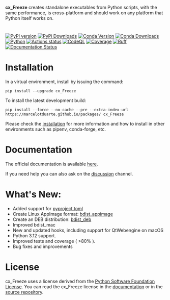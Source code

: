 **cx\_Freeze** creates standalone executables from Python scripts, with the
same performance, is cross-platform and should work on any platform that Python
itself works on.

#

[![PyPI version](https://img.shields.io/pypi/v/cx_Freeze)](https://pypi.org/project/cx-freeze/)
[![PyPi Downloads](https://img.shields.io/pypi/dm/cx_Freeze)](https://pypistats.org/packages/cx-freeze)
[![Conda Version](https://img.shields.io/conda/vn/conda-forge/cx_freeze.svg)](https://anaconda.org/conda-forge/cx_freeze)
[![Conda Downloads](https://anaconda.org/conda-forge/cx_freeze/badges/downloads.svg)](https://anaconda.org/conda-forge/cx_freeze)
[![Python](https://img.shields.io/pypi/pyversions/cx-freeze)](https://www.python.org/)
[![Actions status](https://github.com/marcelotduarte/cx_Freeze/workflows/CI/badge.svg)](https://github.com/marcelotduarte/cx_Freeze/actions/workflows/ci.yml)
[![CodeQL](https://github.com/marcelotduarte/cx_Freeze/workflows/CodeQL/badge.svg)](https://github.com/marcelotduarte/cx_Freeze/actions/workflows/codeql.yml)
[![Coverage](https://img.shields.io/codecov/c/github/marcelotduarte/cx_Freeze/main.svg?logo=codecov&logoColor=white)](https://codecov.io/gh/marcelotduarte/cx_Freeze)
[![Ruff](https://img.shields.io/endpoint?url=https://raw.githubusercontent.com/astral-sh/ruff/main/assets/badge/v2.json)](https://github.com/astral-sh/ruff)
[![Documentation Status](https://readthedocs.org/projects/cx-freeze/badge/?version=stable)](https://cx-freeze.readthedocs.io/en/stable/?badge=stable)

# Installation

In a virtual environment, install by issuing the command:

```
pip install --upgrade cx_Freeze
```

To install the latest development build:

```
pip install --force --no-cache --pre --extra-index-url https://marcelotduarte.github.io/packages/ cx_Freeze
```

Please check the
[installation](https://cx-freeze.readthedocs.io/en/latest/installation.html)
for more information and how to install in other environments such as pipenv,
conda-forge, etc.

# Documentation

The official documentation is available
[here](https://cx-freeze.readthedocs.io).

If you need help you can also ask on the
[discussion](https://github.com/marcelotduarte/cx_Freeze/discussions) channel.

# What's New:
- Added support for [pyproject.toml](https://cx-freeze.readthedocs.io/en/stable/setup_script.html)
- Create Linux AppImage format: [bdist_appimage](https://cx-freeze.readthedocs.io/en/stable/bdist_appimage.html)
- Create an DEB distribution: [bdist_deb](https://cx-freeze.readthedocs.io/en/stable/bdist_deb.html)
- Improved bdist_mac
- New and updated hooks, including support for QtWebengine on macOS
- Python 3.12 support.
- Improved tests and coverage ( >80% ).
- Bug fixes and improvements

# License

cx\_Freeze uses a license derived from the
[Python Software Foundation License](https://www.python.org/psf/license).
You can read the cx\_Freeze license in the
[documentation](https://cx-freeze.readthedocs.io/en/stable/license.html)
or in the [source repository](LICENSE.md).
